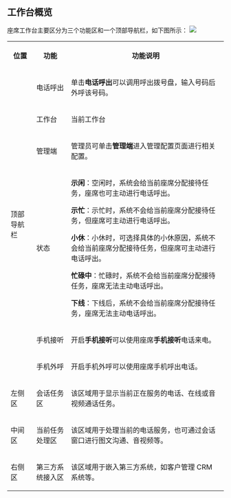 ﻿## 工作台概览
座席工作台主要区分为三个功能区和一个顶部导航栏，如下图所示：
![](https://qcloudimg.tencent-cloud.cn/raw/58d565629a6d69339b7d912bdce30d53.png)
<table >
<tbody>
<tr>
<th   colspan="1" rowspan="1"><p>位置</p></td>
 <th   colspan="1" rowspan="1"><p>功能</p></td>
 <th   colspan="1" rowspan="1"><p>功能说明</p></td>
 </tr>

<tr>
<td   colspan="1" rowspan="6"><p>顶部导航栏</p></td>
 <td   colspan="1" rowspan="1"><p>电话呼出</p></td>
 <td   colspan="1" rowspan="1"><p>单击<b>电话呼出</b>可以调用呼出拨号盘，输入号码后外呼该号码。</p></td>
 </tr>

<tr>
<td   colspan="1" rowspan="1"><p>工作台</p></td>
 <td   colspan="1" rowspan="1"><p>当前工作台</p></td>
 </tr>

<tr>
<td   colspan="1" rowspan="1"><p>管理端</p></td>
 <td   colspan="1" rowspan="1"><p>管理员可单击<b>管理端</b>进入管理配置页面进行相关配置。</p></td>
 </tr>

<tr>
<td   colspan="1" rowspan="1"><p>状态</p></td>
 <td   colspan="1" rowspan="1"><p><b>示闲</b>：空闲时，系统会给当前座席分配接待任务，座席也可主动进行电话呼出。</p>

<p><b>示忙</b>：示忙时，系统不会给当前座席分配接待任务，但座席可主动进行电话呼出。</p>

<p><b>小休</b>：小休时，可选择具体的小休原因，系统不会给当前座席分配接待任务，但座席可主动进行电话呼出。</p>

<p><b>忙碌中</b>：忙碌时，系统不会给当前座席分配接待任务，座席无法主动电话呼出。</p>

<p><b>下线</b>：下线后，系统不会给当前座席分配接待任务，座席无法主动电话呼出。</p></td>
 </tr>

<tr>
<td   colspan="1" rowspan="1"><p>手机接听</p></td>
 <td   colspan="1" rowspan="1"><p>开启<b>手机接听</b>可以使用座席<b>手机接听</b>电话来电。</p></td>
 </tr>

<tr>
<td   colspan="1" rowspan="1"><p>手机外呼</p></td>
 <td   colspan="1" rowspan="1"><p>开启手机外呼可以使用座席手机呼出电话。</p></td>
 </tr>

<tr>
<td   colspan="1" rowspan="1"><p>左侧区</p></td>
 <td   colspan="1" rowspan="1"><p>会话任务区</p></td>
 <td   colspan="1" rowspan="1"><p>该区域用于显示当前正在服务的电话、在线或音视频通话任务。</p></td>
 </tr>

<tr>
<td   colspan="1" rowspan="1"><p>中间区</p></td>
 <td   colspan="1" rowspan="1"><p>当前任务处理区</p></td>
 <td   colspan="1" rowspan="1"><p>该区域用于处理当前的电话服务，也可通过会话窗口进行图文沟通、音视频等。</p></td>
 </tr>

<tr>
<td   colspan="1" rowspan="1"><p>右侧区</p></td>
 <td   colspan="1" rowspan="1"><p>第三方系统接入区</p></td>
 <td   colspan="1" rowspan="1"><p>该区域用于嵌入第三方系统，如客户管理 CRM 系统等。</p></td>
</tr>

</tbody>
</table>

